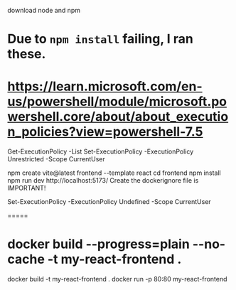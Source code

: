 download node and npm

# Due to `npm install` failing, I ran these.
# https://learn.microsoft.com/en-us/powershell/module/microsoft.powershell.core/about/about_execution_policies?view=powershell-7.5
Get-ExecutionPolicy -List
Set-ExecutionPolicy -ExecutionPolicy Unrestricted -Scope CurrentUser

npm create vite@latest frontend --template react
  cd frontend
  npm install
  npm run dev
http://localhost:5173/
Create the dockerignore file is IMPORTANT!

Set-ExecutionPolicy -ExecutionPolicy Undefined -Scope CurrentUser

=====

# docker build --progress=plain --no-cache -t my-react-frontend .
docker build -t my-react-frontend .
docker run -p 80:80 my-react-frontend